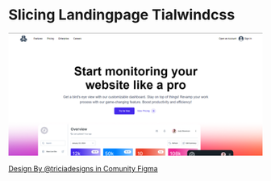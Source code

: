 # Slicing Landingpage Tialwindcss

![Tampilan Desktop](src/img/preview1.png)

[Design By @triciadesigns in Comunity Figma ](https://www.figma.com/@triciadesigns)
